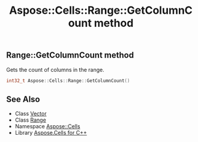 ﻿---
title: Aspose::Cells::Range::GetColumnCount method
linktitle: GetColumnCount
second_title: Aspose.Cells for C++ API Reference
description: 'Aspose::Cells::Range::GetColumnCount method. Gets the count of columns in the range in C++.'
type: docs
weight: 1600
url: /cpp/aspose.cells/range/getcolumncount/
---
## Range::GetColumnCount method


Gets the count of columns in the range.

```cpp
int32_t Aspose::Cells::Range::GetColumnCount()
```

## See Also

* Class [Vector](../../vector/)
* Class [Range](../)
* Namespace [Aspose::Cells](../../)
* Library [Aspose.Cells for C++](../../../)
